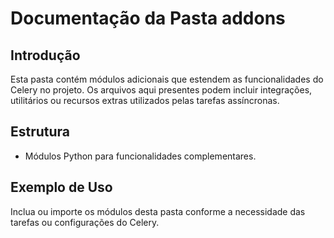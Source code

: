 # Documentação da Pasta addons

## Introdução

Esta pasta contém módulos adicionais que estendem as funcionalidades do Celery no projeto. Os arquivos aqui presentes podem incluir integrações, utilitários ou recursos extras utilizados pelas tarefas assíncronas.

## Estrutura

- Módulos Python para funcionalidades complementares.

## Exemplo de Uso

Inclua ou importe os módulos desta pasta conforme a necessidade das tarefas ou configurações do Celery.

